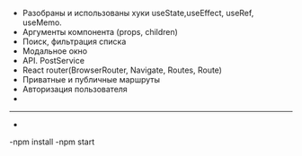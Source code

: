 - Разобраны и использованы хуки useState,useEffect, useRef, useMemo.
- Аргументы компонента (props, children)
- Поиск, фильтрация списка
- Модальное окно
- API. PostService
- React router(BrowserRouter, Navigate, Routes, Route)
- Приватные и публичные маршруты
- Авторизация пользователя
- 
----------------------------------------------------------------------
-
-npm install
-npm start
